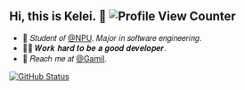 ## Hi, this is Kelei. :wave: ![Profile View Counter](https://komarev.com/ghpvc/?username=newvo1d)

<!-- Introduction -->

- :school: 𝑆𝑡𝑢𝑑𝑒𝑛𝑡 𝑜𝑓 [@NPU](https://www.nwpu.edu.cn/). 𝑀𝑎𝑗𝑜𝑟 𝑖𝑛 𝑠𝑜𝑓𝑡𝑤𝑎𝑟𝑒 𝑒𝑛𝑔𝑖𝑛𝑒𝑒𝑟𝑖𝑛𝑔.
- :man_technologist: 𝑾𝒐𝒓𝒌 𝒉𝒂𝒓𝒅 𝒕𝒐 𝒃𝒆 𝒂 𝒈𝒐𝒐𝒅 𝒅𝒆𝒗𝒆𝒍𝒐𝒑𝒆𝒓.
- :email: 𝑅𝑒𝑎𝑐ℎ 𝑚𝑒 𝑎𝑡 [@Gamil](mailto:keleizhu0102@gmail.com).

<!-- Github Stats -->

<a href="https://github.com/newvo1d">
  <img align="center" alt="GitHub Status" src="https://github-readme-stats.vercel.app/api?username=newvo1d&show_icons=true&include_all_commits=true" />
</a>
